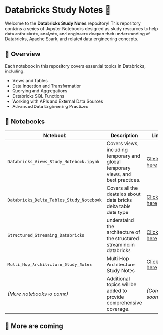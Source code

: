 # Databricks Study Notes 📘

Welcome to the **Databricks Study Notes** repository! This repository contains a series of Jupyter Notebooks designed as study resources to help data enthusiasts, analysts, and engineers deepen their understanding of Databricks, Apache Spark, and related data engineering concepts.

## 📑 Overview

Each notebook in this repository covers essential topics in Databricks, including:
- Views and Tables
- Data Ingestion and Transformation
- Querying and Aggregations
- Databricks SQL Functions
- Working with APIs and External Data Sources
- Advanced Data Engineering Practices

## 🧰 Notebooks

| Notebook                             | Description                                                              | Link       |
|--------------------------------------|--------------------------------------------------------------------------|------------|
| `Databricks_Views_Study_Notebook.ipynb` | Covers views, including temporary and global temporary views, and best practices. | [Click here](Databricks_Views_Study_Notebook.ipynb) |
| `Databricks_Delta_Tables_Study_Notebook` | Covers all the deatales about data bricks delta table data type | [Click here](Databricks_Delta_Tables_Study_Notebook_v2.ipynb) |
| `Structured_Streaming_Databricks` | understaind the architecture of the structured streaming in databricks  | [Click here](Structured_Streaming_Databricks.ipynb) |
| `Multi_Hop_Architecture_Study_Notes` | Multi Hop Architecture Study Notes  | [Click here](Multi_Hop_Architecture_Study_Notes.ipynb) |
| _(More notebooks to come)_           | Additional topics will be added to provide comprehensive coverage.       | _(Coming soon)_ |

## 🚀 More are coming 
